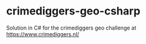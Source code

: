 # crimediggers-geo-csharp
Solution in C# for the crimediggers geo challenge at https://www.crimediggers.nl/

